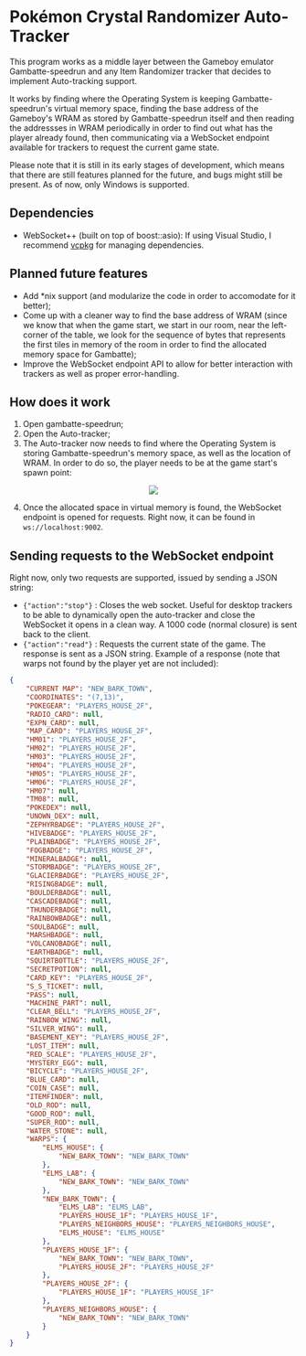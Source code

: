 # Pokémon Crystal Randomizer Auto-Tracker

This program works as a middle layer between the Gameboy emulator Gambatte-speedrun and any Item Randomizer tracker that decides to implement Auto-tracking support.

It works by finding where the Operating System is keeping Gambatte-speedrun's virtual memory space, finding the base address of the Gameboy's WRAM as stored by Gambatte-speedrun itself and then reading the addressses in WRAM periodically in order to find out what has the player already found, then communicating via a WebSocket endpoint available for trackers to request the current game state.

Please note that it is still in its early stages of development, which means that there are still features planned for the future, and bugs might still be present. As of now, only Windows is supported.

## Dependencies

- WebSocket++ (built on top of boost::asio): If using Visual Studio, I recommend [vcpkg](https://vcpkg.io/en/index.html) for managing dependencies.

## Planned future features

- Add *nix support (and modularize the code in order to accomodate for it better);
- Come up with a cleaner way to find the base address of WRAM (since we know that when the game start, we start in our room, near the left-corner of the table, we look for the sequence of bytes that represents the first tiles in memory of the room in order to find the allocated memory space for Gambatte);
- Improve the WebSocket endpoint API to allow for better interaction with trackers as well as proper error-handling.

## How does it work

1. Open gambatte-speedrun;
2. Open the Auto-tracker;
3. The Auto-tracker now needs to find where the Operating System is storing Gambatte-speedrun's memory space, as well as the location of WRAM. In order to do so, the player needs to be at the game start's spawn point:

<p align="center">
  <img 
    src="https://i.imgur.com/ZC4Alu0.png"
  >
</p>

4. Once the allocated space in virtual memory is found, the WebSocket endpoint is opened for requests. Right now, it can be found in ``ws://localhost:9002``.

## Sending requests to the WebSocket endpoint

Right now, only two requests are supported, issued by sending a JSON string:

- ```{"action":"stop"}``` : Closes the web socket. Useful for desktop trackers to be able to dynamically open the auto-tracker and close the WebSocket it opens in a clean way. A 1000 code (normal closure) is sent back to the client.
- ```{"action":"read"}``` : Requests the current state of the game. The response is sent as a JSON string. Example of a response (note that warps not found by the player yet are not included):

```json
{
	"CURRENT MAP": "NEW_BARK_TOWN",
	"COORDINATES": "(7,13)",
	"POKEGEAR": "PLAYERS_HOUSE_2F",
	"RADIO_CARD": null,
	"EXPN_CARD": null,
	"MAP_CARD": "PLAYERS_HOUSE_2F",
	"HM01": "PLAYERS_HOUSE_2F",
	"HM02": "PLAYERS_HOUSE_2F",
	"HM03": "PLAYERS_HOUSE_2F",
	"HM04": "PLAYERS_HOUSE_2F",
	"HM05": "PLAYERS_HOUSE_2F",
	"HM06": "PLAYERS_HOUSE_2F",
	"HM07": null,
	"TM08": null,
	"POKEDEX": null,
	"UNOWN_DEX": null,
	"ZEPHYRBADGE": "PLAYERS_HOUSE_2F",
	"HIVEBADGE": "PLAYERS_HOUSE_2F",
	"PLAINBADGE": "PLAYERS_HOUSE_2F",
	"FOGBADGE": "PLAYERS_HOUSE_2F",
	"MINERALBADGE": null,
	"STORMBADGE": "PLAYERS_HOUSE_2F",
	"GLACIERBADGE": "PLAYERS_HOUSE_2F",
	"RISINGBADGE": null,
	"BOULDERBADGE": null,
	"CASCADEBADGE": null,
	"THUNDERBADGE": null,
	"RAINBOWBADGE": null,
	"SOULBADGE": null,
	"MARSHBADGE": null,
	"VOLCANOBADGE": null,
	"EARTHBADGE": null,
	"SQUIRTBOTTLE": "PLAYERS_HOUSE_2F",
	"SECRETPOTION": null,
	"CARD_KEY": "PLAYERS_HOUSE_2F",
	"S_S_TICKET": null,
	"PASS": null,
	"MACHINE_PART": null,
	"CLEAR_BELL": "PLAYERS_HOUSE_2F",
	"RAINBOW_WING": null,
	"SILVER_WING": null,
	"BASEMENT_KEY": "PLAYERS_HOUSE_2F",
	"LOST_ITEM": null,
	"RED_SCALE": "PLAYERS_HOUSE_2F",
	"MYSTERY_EGG": null,
	"BICYCLE": "PLAYERS_HOUSE_2F",
	"BLUE_CARD": null,
	"COIN_CASE": null,
	"ITEMFINDER": null,
	"OLD_ROD": null,
	"GOOD_ROD": null,
	"SUPER_ROD": null,
	"WATER_STONE": null,
	"WARPS": {
		"ELMS_HOUSE": {
			"NEW_BARK_TOWN": "NEW_BARK_TOWN"
		},
		"ELMS_LAB": {
			"NEW_BARK_TOWN": "NEW_BARK_TOWN"
		},
		"NEW_BARK_TOWN": {
			"ELMS_LAB": "ELMS_LAB",
			"PLAYERS_HOUSE_1F": "PLAYERS_HOUSE_1F",
			"PLAYERS_NEIGHBORS_HOUSE": "PLAYERS_NEIGHBORS_HOUSE",
			"ELMS_HOUSE": "ELMS_HOUSE"
		},
		"PLAYERS_HOUSE_1F": {
			"NEW_BARK_TOWN": "NEW_BARK_TOWN",
			"PLAYERS_HOUSE_2F": "PLAYERS_HOUSE_2F"
		},
		"PLAYERS_HOUSE_2F": {
			"PLAYERS_HOUSE_1F": "PLAYERS_HOUSE_1F"
		},
		"PLAYERS_NEIGHBORS_HOUSE": {
			"NEW_BARK_TOWN": "NEW_BARK_TOWN"
		}
	}
}
```


